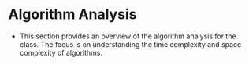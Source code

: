 # Algorithm Analysis
* This section provides an overview of the algorithm analysis for the class. The focus is on understanding the time complexity and space complexity of algorithms.


